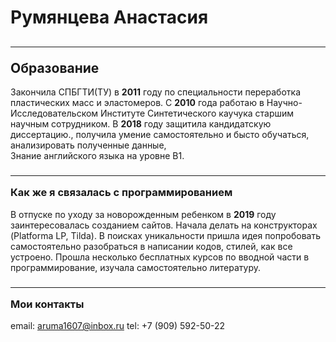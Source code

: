 # Румянцева Анастасия
## <hr> Образование
Закончила СПБГТИ(ТУ) в **2011** году по специальности переработка пластических масс и эластомеров. С **2010** года работаю в Научно-Исследовательском Институте Синтетического каучука старшим научным сотрудником. В **2018** году защитила кандидатскую диссертацию., получила умение самостоятельно и бысто обучаться, анализировать полученные данные,  
Знание английского языка на уровне В1.

### <hr> Как же я связалась с программированием 
В отпуске по уходу за новорожденным ребенком в **2019** году заинтересовалась созданием сайтов. Начала делать на конструкторах (Platforma LP, Tilda). В поисках уникальности пришла идея попробовать самостоятельно разобраться в написании кодов, стилей, как все устроено.
Прошла несколько бесплатных курсов по вводной части в программирование, изучала самостоятельно литературу.

### <hr> Мои контакты
email: aruma1607@inbox.ru
tel: +7 (909) 592-50-22